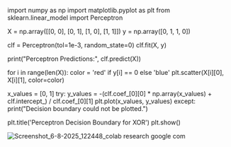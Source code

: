import numpy as np
import matplotlib.pyplot as plt
from sklearn.linear_model import Perceptron

X = np.array([[0, 0], [0, 1], [1, 0], [1, 1]])
y = np.array([0, 1, 1, 0])

clf = Perceptron(tol=1e-3, random_state=0)
clf.fit(X, y)

print("Perceptron Predictions:", clf.predict(X))

for i in range(len(X)):
    color = 'red' if y[i] == 0 else 'blue'
    plt.scatter(X[i][0], X[i][1], color=color)

x_values = [0, 1]
try:
    y_values = -(clf.coef_[0][0] * np.array(x_values) + clf.intercept_) / clf.coef_[0][1]
    plt.plot(x_values, y_values)
except:
    print("Decision boundary could not be plotted.")

plt.title('Perceptron Decision Boundary for XOR')
plt.show()


![Screenshot_6-8-2025_122448_colab research google com](https://github.com/user-attachments/assets/3c1001e9-fb4e-46f6-bc55-f3bf4af9421b)
